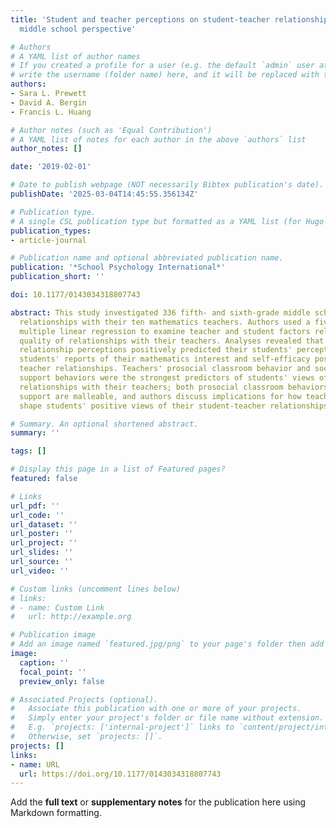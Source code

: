 ```yaml
---
title: 'Student and teacher perceptions on student-teacher relationship quality: A
  middle school perspective'

# Authors
# A YAML list of author names
# If you created a profile for a user (e.g. the default `admin` user at `content/authors/admin/`), 
# write the username (folder name) here, and it will be replaced with their full name and linked to their profile.
authors:
- Sara L. Prewett
- David A. Bergin
- Francis L. Huang

# Author notes (such as 'Equal Contribution')
# A YAML list of notes for each author in the above `authors` list
author_notes: []

date: '2019-02-01'

# Date to publish webpage (NOT necessarily Bibtex publication's date).
publishDate: '2025-03-04T14:45:55.356134Z'

# Publication type.
# A single CSL publication type but formatted as a YAML list (for Hugo requirements).
publication_types:
- article-journal

# Publication name and optional abbreviated publication name.
publication: '*School Psychology International*'
publication_short: ''

doi: 10.1177/0143034318807743

abstract: This study investigated 336 fifth- and sixth-grade middle school students'
  relationships with their ten mathematics teachers. Authors used a five-step hierarchical
  multiple linear regression to examine teacher and student factors related to students'
  quality of relationships with their teachers. Analyses revealed that teachers' student
  relationship perceptions positively predicted their students' perceptions and the
  students' reports of their mathematics interest and self-efficacy positively predicted
  teacher relationships. Teachers' prosocial classroom behavior and social-emotional
  support behaviors were the strongest predictors of students' views of high quality
  relationships with their teachers; both prosocial classroom behaviors and social-emotional
  support are malleable, and authors discuss implications for how teachers' behaviors
  shape students' positive views of their student-teacher relationships.

# Summary. An optional shortened abstract.
summary: ''

tags: []

# Display this page in a list of Featured pages?
featured: false

# Links
url_pdf: ''
url_code: ''
url_dataset: ''
url_poster: ''
url_project: ''
url_slides: ''
url_source: ''
url_video: ''

# Custom links (uncomment lines below)
# links:
# - name: Custom Link
#   url: http://example.org

# Publication image
# Add an image named `featured.jpg/png` to your page's folder then add a caption below.
image:
  caption: ''
  focal_point: ''
  preview_only: false

# Associated Projects (optional).
#   Associate this publication with one or more of your projects.
#   Simply enter your project's folder or file name without extension.
#   E.g. `projects: ['internal-project']` links to `content/project/internal-project/index.md`.
#   Otherwise, set `projects: []`.
projects: []
links:
- name: URL
  url: https://doi.org/10.1177/0143034318807743
---
```


Add the **full text** or **supplementary notes** for the publication here using Markdown formatting.
